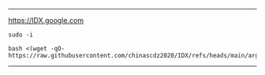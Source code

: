 ----------------------------------------------------------------------------------------------
https://IDX.google.com

```
sudo -i
```

```
bash <(wget -qO- https://raw.githubusercontent.com/chinascdz2020/IDX/refs/heads/main/argosb.sh)
```
-----------------------------------------------------------------------------------------------
